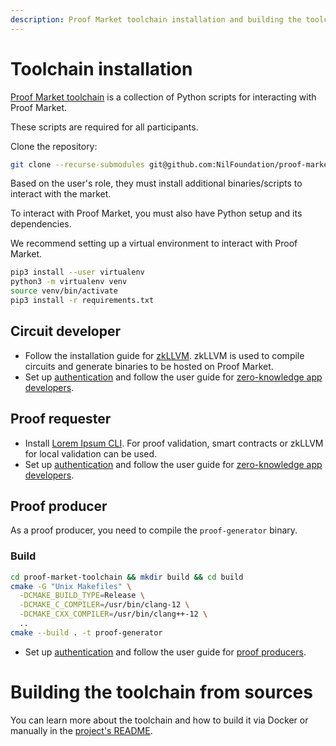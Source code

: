 ```yaml
---
description: Proof Market toolchain installation and building the toolchain from sources
---
```


# Toolchain installation

[Proof Market toolchain](https://github.com/NilFoundation/proof-market-toolchain) is a collection of Python scripts for interacting with Proof Market.

These scripts are required for all participants.

Clone the repository:

```bash
git clone --recurse-submodules git@github.com:NilFoundation/proof-market-toolchain.git
```

Based on the user's role, they must install additional binaries/scripts to interact with the market.

To interact with Proof Market, you must also have Python setup and its dependencies.

We recommend setting up a virtual environment to interact with Proof Market.

```bash
pip3 install --user virtualenv
python3 -m virtualenv venv
source venv/bin/activate
pip3 install -r requirements.txt
```

## Circuit developer

- Follow the installation guide for [zkLLVM](https://docs.nil.foundation/zkllvm/guides/installation).
  zkLLVM is used to compile circuits and generate binaries to be hosted on Proof Market.
- Set up [authentication](../toolchain/sign-up.md) and follow the user guide
  for [zero-knowledge app developers](../developers/zk-app-developer.md).

## Proof requester

- Install [Lorem Ipsum CLI](https://github.com/NilFoundation/lorem-ipsum-cli).
  For proof validation, smart contracts or zkLLVM for local validation can be used.
- Set up [authentication](../toolchain/sign-up.md) and follow the user guide
  for [zero-knowledge app developers](../developers/zk-app-developer.md).

## Proof producer

As a proof producer, you need to compile the `proof-generator` binary.

### Build

```bash
cd proof-market-toolchain && mkdir build && cd build
cmake -G "Unix Makefiles" \
  -DCMAKE_BUILD_TYPE=Release \
  -DCMAKE_C_COMPILER=/usr/bin/clang-12 \
  -DCMAKE_CXX_COMPILER=/usr/bin/clang++-12 \
  ..
cmake --build . -t proof-generator
```

- Set up [authentication](../toolchain/sign-up.md) and follow the user guide for [proof producers](../producers/proof-producer.md).

# Building the toolchain from sources

You can learn more about the toolchain and how to build it via Docker or manually in the [project's README](https://github.com/nilfoundation/proof-market-toolchain#readme).
